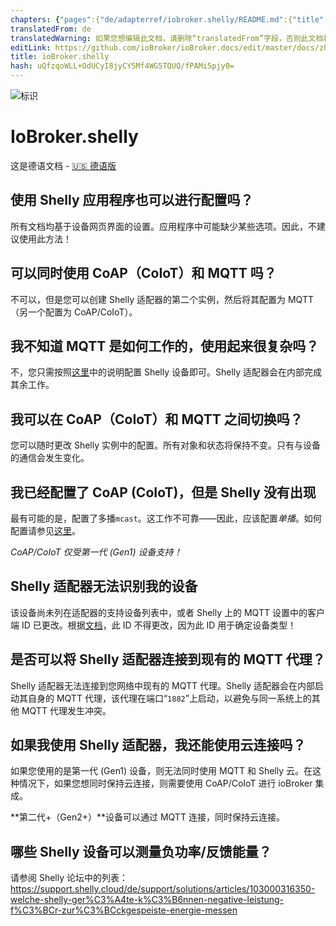 ```yaml
---
chapters: {"pages":{"de/adapterref/iobroker.shelly/README.md":{"title":{"de":"ioBroker.shelly"},"content":"de/adapterref/iobroker.shelly/README.md"},"de/adapterref/iobroker.shelly/protocol-coap.md":{"title":{"de":"ioBroker.shelly"},"content":"de/adapterref/iobroker.shelly/protocol-coap.md"},"de/adapterref/iobroker.shelly/protocol-mqtt.md":{"title":{"de":"ioBroker.shelly"},"content":"de/adapterref/iobroker.shelly/protocol-mqtt.md"},"de/adapterref/iobroker.shelly/restricted-login.md":{"title":{"de":"ioBroker.shelly"},"content":"de/adapterref/iobroker.shelly/restricted-login.md"},"de/adapterref/iobroker.shelly/state-changes.md":{"title":{"de":"ioBroker.shelly"},"content":"de/adapterref/iobroker.shelly/state-changes.md"},"de/adapterref/iobroker.shelly/faq.md":{"title":{"de":"ioBroker.shelly"},"content":"de/adapterref/iobroker.shelly/faq.md"},"de/adapterref/iobroker.shelly/debug.md":{"title":{"de":"ioBroker.shelly"},"content":"de/adapterref/iobroker.shelly/debug.md"}}}
translatedFrom: de
translatedWarning: 如果您想编辑此文档，请删除“translatedFrom”字段，否则此文档将再次自动翻译
editLink: https://github.com/ioBroker/ioBroker.docs/edit/master/docs/zh-cn/adapterref/iobroker.shelly/faq.md
title: ioBroker.shelly
hash: uQfzqoWLL+OdUCyI8jyCYSMf4WG5TQUQ/fPAMi5pjy0=
---
```

![标识](../../../de/admin/shelly.png)

# IoBroker.shelly
这是德语文档 - [🇺🇸 德语版](../en/faq.md)

## 使用 Shelly 应用程序也可以进行配置吗？
所有文档均基于设备网页界面的设置。应用程序中可能缺少某些选项。因此，不建议使用此方法！

## 可以同时使用 CoAP（CoIoT）和 MQTT 吗？
不可以，但是您可以创建 Shelly 适配器的第二个实例，然后将其配置为 MQTT（另一个配置为 CoAP/CoIoT）。

## 我不知道 MQTT 是如何工作的，使用起来很复杂吗？
不，您只需按照[这里](protocol-mqtt.md)中的说明配置 Shelly 设备即可。Shelly 适配器会在内部完成其余工作。

## 我可以在 CoAP（CoIoT）和 MQTT 之间切换吗？
您可以随时更改 Shelly 实例中的配置。所有对象和状态将保持不变。只有与设备的通信会发生变化。

## 我已经配置了 CoAP (CoIoT)，但是 Shelly 没有出现
最有可能的是，配置了多播`mcast`。这工作不可靠——因此，应该配置*单播*。如何配置请参见[这里](protocol-coap.md)。

*CoAP/CoIoT 仅受第一代 (Gen1) 设备支持！*

## Shelly 适配器无法识别我的设备
该设备尚未列在适配器的支持设备列表中，或者 Shelly 上的 MQTT 设置中的客户端 ID 已更改。根据[文档](protocol-mqtt.md)，此 ID 不得更改，因为此 ID 用于确定设备类型！

## 是否可以将 Shelly 适配器连接到现有的 MQTT 代理？
Shelly 适配器无法连接到您网络中现有的 MQTT 代理。Shelly 适配器会在内部启动其自身的 MQTT 代理，该代理在端口“`1882`”上启动，以避免与同一系统上的其他 MQTT 代理发生冲突。

## 如果我使用 Shelly 适配器，我还能使用云连接吗？
如果您使用的是第一代 (Gen1) 设备，则无法同时使用 MQTT 和 Shelly 云。在这种情况下，如果您想同时保持云连接，则需要使用 CoAP/CoIoT 进行 ioBroker 集成。

**第二代+（Gen2+）**设备可以通过 MQTT 连接，同时保持云连接。

## 哪些 Shelly 设备可以测量负功率/反馈能量？
请参阅 Shelly 论坛中的列表：https://support.shelly.cloud/de/support/solutions/articles/103000316350-welche-shelly-ger%C3%A4te-k%C3%B6nnen-negative-leistung-f%C3%BCr-zur%C3%BCckgespeiste-energie-messen